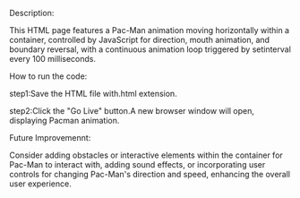 Description:

This HTML page features a Pac-Man animation moving horizontally within a container, controlled by JavaScript for direction, mouth animation, and boundary reversal, with a continuous animation loop triggered by setinterval every 100 milliseconds.

How to run the code:

step1:Save the HTML file with.html extension.

step2:Click the "Go Live" button.A new browser window will open, displaying Pacman animation.

Future Improvemennt:

Consider adding obstacles or interactive elements within the container for Pac-Man to interact with, adding sound effects, or incorporating user controls for changing Pac-Man's direction and speed, enhancing the overall user experience.
